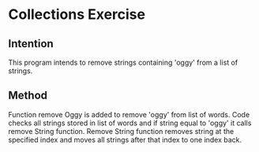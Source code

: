 # Collections Exercise

## Intention

This program intends to remove strings containing 'oggy' from a list of strings.

## Method

Function remove Oggy is added to remove 'oggy' from list of words.
Code checks all strings stored in list of words and if string equal to 'oggy'
it calls remove String function. Remove String function removes string at the
specified index and moves all strings after that index to one index back.

